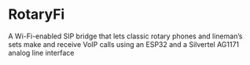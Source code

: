 # RotaryFi
A Wi-Fi-enabled SIP bridge that lets classic rotary phones and lineman’s sets make and receive VoIP calls using an ESP32 and a Silvertel AG1171 analog line interface
